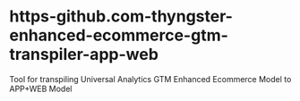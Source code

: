# https-github.com-thyngster-enhanced-ecommerce-gtm-transpiler-app-web
Tool for transpiling Universal Analytics GTM Enhanced Ecommerce Model to APP+WEB Model
